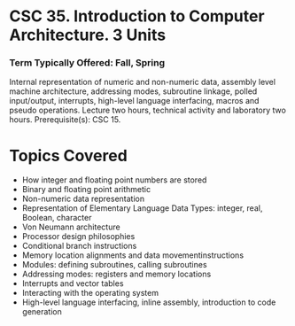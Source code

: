 # CSC 35. Introduction to Computer Architecture. 3 Units
### Term Typically Offered: Fall, Spring
Internal representation of numeric and non-numeric data, assembly level machine architecture, addressing modes, subroutine linkage, polled input/output, interrupts, high-level language interfacing, macros and pseudo operations. Lecture two hours, technical activity and laboratory two hours. Prerequisite(s): CSC 15.

# Topics Covered
* How integer and floating point numbers are stored
* Binary and floating point arithmetic
* Non-numeric data representation
* Representation of Elementary Language Data Types: integer, real, Boolean, character
* Von Neumann architecture
* Processor design philosophies
* Conditional branch instructions
* Memory location alignments and data movementinstructions
* Modules: defining subroutines, calling subroutines
* Addressing modes: registers and memory locations
* Interrupts and vector tables
* Interacting with the operating system
* High-level language interfacing, inline assembly, introduction to code generation